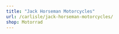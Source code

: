 ```yaml
---
title: "Jack Horseman Motorcycles"
url: /carlisle/jack-horseman-motorcycles/
shop: Motorrad
---
```

